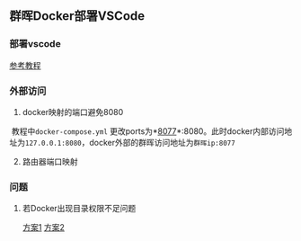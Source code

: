 ## 群晖Docker部署VSCode

### 部署vscode

[参考教程](https://zhuanlan.zhihu.com/p/380497442?utm_source=ZHShareTargetIDMore&utm_medium=social&utm_oi=959906746983174144)

### 外部访问

1. docker映射的端口避免8080

​		教程中`docker-compose.yml` 更改ports为*<u>8077</u>*:8080。此时docker内部访问地址为`127.0.0.1:8080`，docker外部的群晖访问地址为`群晖ip:8077`

2. 路由器端口映射



### 问题

1. 若Docker出现目录权限不足问题

   [方案1](https://wp.520810.xyz:666/?p=84)   [方案2](https://www.orcy.net.cn/1636.html)